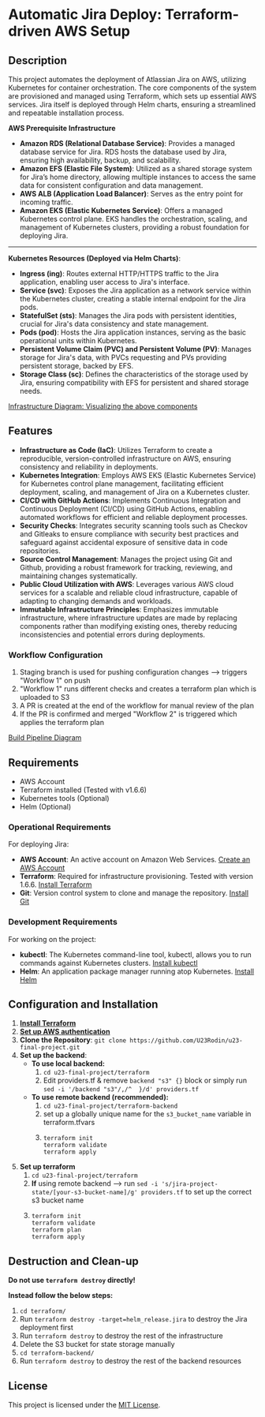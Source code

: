 # Automatic Jira Deploy: Terraform-driven AWS Setup

## Description

This project automates the deployment of Atlassian Jira on AWS, utilizing Kubernetes for container orchestration. The core components of the system are provisioned and managed using Terraform, which sets up essential AWS services. Jira itself is deployed through Helm charts, ensuring a streamlined and repeatable installation process.

**AWS Prerequisite Infrastructure**
- **Amazon RDS (Relational Database Service)**: Provides a managed database service for Jira. RDS hosts the database used by Jira, ensuring high availability, backup, and scalability.
- **Amazon EFS (Elastic File System)**: Utilized as a shared storage system for Jira’s home directory, allowing multiple instances to access the same data for consistent configuration and data management.
- **AWS ALB (Application Load Balancer)**: Serves as the entry point for incoming traffic. 
- **Amazon EKS (Elastic Kubernetes Service)**: Offers a managed Kubernetes control plane. EKS handles the orchestration, scaling, and management of Kubernetes clusters, providing a robust foundation for deploying Jira.
-------------------------------------------
**Kubernetes Resources (Deployed via Helm Charts)**:
- **Ingress (ing)**: Routes external HTTP/HTTPS traffic to the Jira application, enabling user access to Jira's interface.
- **Service (svc)**: Exposes the Jira application as a network service within the Kubernetes cluster, creating a stable internal endpoint for the Jira pods.
- **StatefulSet (sts)**: Manages the Jira pods with persistent identities, crucial for Jira's data consistency and state management.
- **Pods (pod)**: Hosts the Jira application instances, serving as the basic operational units within Kubernetes.
- **Persistent Volume Claim (PVC) and Persistent Volume (PV)**: Manages storage for Jira's data, with PVCs requesting and PVs providing persistent storage, backed by EFS.
- **Storage Class (sc)**: Defines the characteristics of the storage used by Jira, ensuring compatibility with EFS for persistent and shared storage needs.

[Infrastructure Diagram: Visualizing the above components ](https://final-project-diagrams.s3.eu-central-1.amazonaws.com/infrastructure-diagram.jpg)

## Features
- **Infrastructure as Code (IaC)**: Utilizes Terraform to create a reproducible, version-controlled infrastructure on AWS, ensuring consistency and reliability in deployments.
- **Kubernetes Integration**: Employs AWS EKS (Elastic Kubernetes Service) for Kubernetes control plane management, facilitating efficient deployment, scaling, and management of Jira on a Kubernetes cluster.
- **CI/CD with GitHub Actions**: Implements Continuous Integration and Continuous Deployment (CI/CD) using GitHub Actions, enabling automated workflows for efficient and reliable deployment processes.
- **Security Checks**: Integrates security scanning tools such as Checkov and Gitleaks to ensure compliance with security best practices and safeguard against accidental exposure of sensitive data in code repositories.
- **Source Control Management**: Manages the project using Git and Github, providing a robust framework for tracking, reviewing, and maintaining changes systematically.
- **Public Cloud Utilization with AWS**: Leverages various AWS cloud services for a scalable and reliable cloud infrastructure, capable of adapting to changing demands and workloads.
- **Immutable Infrastructure Principles**: Emphasizes immutable infrastructure, where infrastructure updates are made by replacing components rather than modifying existing ones, thereby reducing inconsistencies and potential errors during deployments.


### Workflow Configuration
1. Staging branch is used for pushing configuration changes --> triggers "Workflow 1" on push
2. "Workflow 1" runs different checks and creates a terraform plan which is uploaded to S3
3. A PR is created at the end of the workflow for manual review of the plan
4. If the PR is confirmed and merged "Workflow 2" is triggered which applies the terraform plan

[Build Pipeline Diagram](https://final-project-diagrams.s3.eu-central-1.amazonaws.com/build-pipeline.jpg)

## Requirements

- AWS Account
- Terraform installed (Tested with v1.6.6)
- Kubernetes tools (Optional)
- Helm (Optional)

### Operational Requirements
For deploying Jira:

- **AWS Account**: An active account on Amazon Web Services. [Create an AWS Account](https://aws.amazon.com/)
- **Terraform**: Required for infrastructure provisioning. Tested with version 1.6.6. [Install Terraform](https://developer.hashicorp.com/terraform/tutorials/aws-get-started/install-cli)
- **Git**: Version control system to clone and manage the repository. [Install Git](https://git-scm.com/book/en/v2/Getting-Started-Installing-Git)

### Development Requirements
For working on the project:
- **kubectl**: The Kubernetes command-line tool, kubectl, allows you to run commands against Kubernetes clusters. [Install kubectl](https://kubernetes.io/docs/tasks/tools/)
- **Helm**: An application package manager running atop Kubernetes. [Install Helm](https://helm.sh/docs/intro/install/)


## Configuration and Installation

1. [**Install Terraform**](https://developer.hashicorp.com/terraform/tutorials/aws-get-started/install-cli)
2. [**Set up AWS authentication**](https://registry.terraform.io/providers/hashicorp/aws/latest/docs#authentication-and-configuration)
3. **Clone the Repository**: `git clone https://github.com/U23Rodin/u23-final-project.git`
4. **Set up the backend**:
	- **To use local backend:**
		1. `cd u23-final-project/terraform`
		2. Edit providers.tf & remove `backend "s3" {}` block or simply run `sed -i '/backend "s3"/,/^  }/d' providers.tf`
	- **To use remote backend (recommended):**
		1. `cd u23-final-project/terraform-backend`
		2. set up a globally unique name for the `s3_bucket_name` variable in terraform.tfvars
		3. 
			```
			terraform init
			terraform validate
			terraform apply
			```
1. **Set up terraform**
	1. `cd u23-final-project/terraform`
	2. **If** using remote backend --> run `sed -i 's/jira-project-state/[your-s3-bucket-name]/g' providers.tf` to set up the correct s3 bucket name
	3. 
		```
		terraform init
		terraform validate
		terraform plan
		terraform apply
		```
## Destruction and Clean-up

**Do not use `terraform destroy` directly!**

**Instead follow the below steps:**
1. `cd terraform/`
2. Run `terraform destroy -target=helm_release.jira` to destroy the Jira deployment first
3. Run `terraform destroy` to destroy the rest of the infrastructure
4. Delete the S3 bucket for state storage manually
5. `cd terraform-backend/`
6. Run `terraform destroy` to destroy the rest of the backend resources

## License

This project is licensed under the [MIT License](LICENSE).

